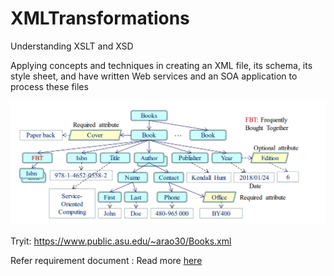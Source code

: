 # XMLTransformations
Understanding XSLT and XSD 

Applying concepts and techniques in creating an XML file, its schema, its style sheet, and have written Web
services and an SOA application to process these files

![alt text](Xml_Architecture.PNG "Title")




Tryit:  https://www.public.asu.edu/~arao30/Books.xml

Refer requirement document : Read more [here](./Xml_req.pdf)

